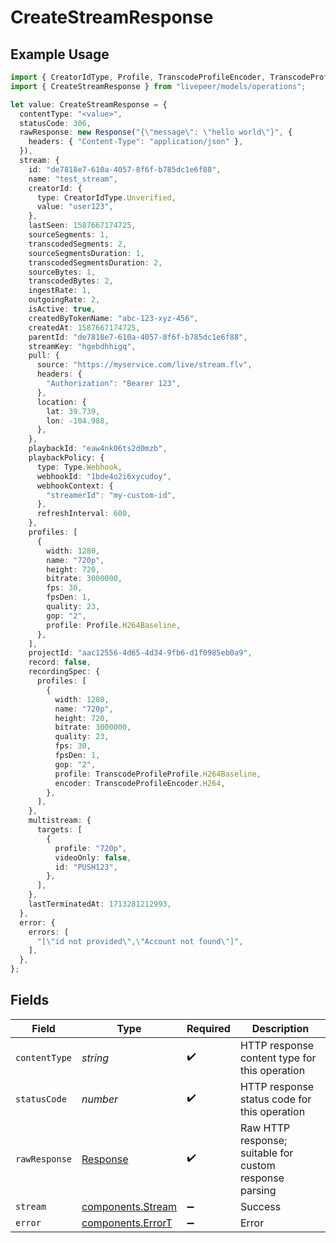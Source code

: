 # CreateStreamResponse

## Example Usage

```typescript
import { CreatorIdType, Profile, TranscodeProfileEncoder, TranscodeProfileProfile, Type } from "livepeer/models/components";
import { CreateStreamResponse } from "livepeer/models/operations";

let value: CreateStreamResponse = {
  contentType: "<value>",
  statusCode: 306,
  rawResponse: new Response("{\"message\": \"hello world\"}", {
    headers: { "Content-Type": "application/json" },
  }),
  stream: {
    id: "de7818e7-610a-4057-8f6f-b785dc1e6f88",
    name: "test_stream",
    creatorId: {
      type: CreatorIdType.Unverified,
      value: "user123",
    },
    lastSeen: 1587667174725,
    sourceSegments: 1,
    transcodedSegments: 2,
    sourceSegmentsDuration: 1,
    transcodedSegmentsDuration: 2,
    sourceBytes: 1,
    transcodedBytes: 2,
    ingestRate: 1,
    outgoingRate: 2,
    isActive: true,
    createdByTokenName: "abc-123-xyz-456",
    createdAt: 1587667174725,
    parentId: "de7818e7-610a-4057-8f6f-b785dc1e6f88",
    streamKey: "hgebdhhigq",
    pull: {
      source: "https://myservice.com/live/stream.flv",
      headers: {
        "Authorization": "Bearer 123",
      },
      location: {
        lat: 39.739,
        lon: -104.988,
      },
    },
    playbackId: "eaw4nk06ts2d0mzb",
    playbackPolicy: {
      type: Type.Webhook,
      webhookId: "1bde4o2i6xycudoy",
      webhookContext: {
        "streamerId": "my-custom-id",
      },
      refreshInterval: 600,
    },
    profiles: [
      {
        width: 1280,
        name: "720p",
        height: 720,
        bitrate: 3000000,
        fps: 30,
        fpsDen: 1,
        quality: 23,
        gop: "2",
        profile: Profile.H264Baseline,
      },
    ],
    projectId: "aac12556-4d65-4d34-9fb6-d1f0985eb0a9",
    record: false,
    recordingSpec: {
      profiles: [
        {
          width: 1280,
          name: "720p",
          height: 720,
          bitrate: 3000000,
          quality: 23,
          fps: 30,
          fpsDen: 1,
          gop: "2",
          profile: TranscodeProfileProfile.H264Baseline,
          encoder: TranscodeProfileEncoder.H264,
        },
      ],
    },
    multistream: {
      targets: [
        {
          profile: "720p",
          videoOnly: false,
          id: "PUSH123",
        },
      ],
    },
    lastTerminatedAt: 1713281212993,
  },
  error: {
    errors: [
      "[\"id not provided\",\"Account not found\"]",
    ],
  },
};
```

## Fields

| Field                                                                 | Type                                                                  | Required                                                              | Description                                                           |
| --------------------------------------------------------------------- | --------------------------------------------------------------------- | --------------------------------------------------------------------- | --------------------------------------------------------------------- |
| `contentType`                                                         | *string*                                                              | :heavy_check_mark:                                                    | HTTP response content type for this operation                         |
| `statusCode`                                                          | *number*                                                              | :heavy_check_mark:                                                    | HTTP response status code for this operation                          |
| `rawResponse`                                                         | [Response](https://developer.mozilla.org/en-US/docs/Web/API/Response) | :heavy_check_mark:                                                    | Raw HTTP response; suitable for custom response parsing               |
| `stream`                                                              | [components.Stream](../../models/components/stream.md)                | :heavy_minus_sign:                                                    | Success                                                               |
| `error`                                                               | [components.ErrorT](../../models/components/errort.md)                | :heavy_minus_sign:                                                    | Error                                                                 |